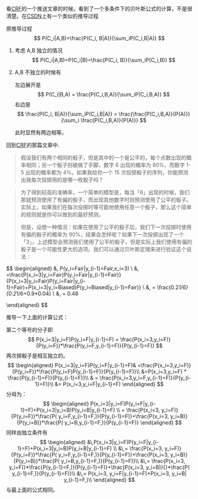 看[CRF](https://mp.weixin.qq.com/s?__biz=MzA3MzI4MjgzMw==&mid=2650742297&idx=3&sn=7c0fa6f3468f3813e309d0bb274be849&chksm=871ada67b06d53711a2f9142b7fa39ab5e060298ce90233f78cee6c4d7ffca3f34fb540b288a#rd)的一个推送文章的时候，看到了一个多条件下的贝叶斯公式的计算，不是很清楚。在[CSDN](https://blog.csdn.net/lucylove3943/article/details/46474877)上有一个类似的推导过程

原推导过程
$$
P(C_i|A,B)=\frac{P(C_i, B|A)}{\sum_iP(C_i,B|A)}
$$

1. 考虑 A,B 独立的情况
   $$
   P(C_i|A,B)=P(C_i|B)=\frac{P(C_i, B)}{\sum_iP(C_i,B)}
   $$
   

2. A,B 不独立的时候有

   左边展开是
   $$
   P(C_i|B,A) = \frac{P(C_i,B,A)}{\sum_iP(C_i,B,A)}
   $$
   右边是
   $$
   \frac{P(C_i, B|A)}{\sum_iP(C_i,B|A)} = \frac{\frac{P(C_i,B,A)}{P(A)}}{\sum_i \frac{P(C_i,B,A)}{P(A)}}
   $$
   

   此时显然有两边相等。 

回到[CRF](https://mp.weixin.qq.com/s?__biz=MzA3MzI4MjgzMw==&mid=2650742297&idx=3&sn=7c0fa6f3468f3813e309d0bb274be849&chksm=871ada67b06d53711a2f9142b7fa39ab5e060298ce90233f78cee6c4d7ffca3f34fb540b288a#rd)的那篇文章中.

> 假设我们有两个相同的骰子，但是其中的一个是公平的，每个点数出现的概率相同；另一个骰子则被做了手脚，数字 6 出现的概率为 80%，而数字 1-5 出现的概率都为 4%。如果我给你一个 15 次投掷骰子的序列，你能预测出我每次投掷用的是哪一枚骰子吗？ 

> 为了得到较高的准确率，一个简单的模型是，每当「6」出现的时候，我们那就预测使用了有偏的骰子，而出现其他数字时则预测使用了公平的骰子。实际上，如果我们在每次投掷时等可能地使用任意一个骰子，那么这个简单的规则就是你可以做到的最好预测。
>
> 但是，设想一种情况：如果在使用了公平的骰子后，我们下一次投掷时使用有偏的骰子的概率为 90%，结果会怎样呢？如果下一次投掷出现了一个「3」，上述模型会预测我们使用了公平的骰子，但是实际上我们使用有偏的骰子是一个可能性更大的选项。我们可以通过贝叶斯定理来进行验证这个说法：

$$
\begin{aligned}
&\, P(y_i=Fair|y_{i-1}=Fair,x_i=3)   \\
&\, =\frac{P(x_i=3|y_i=Fair)P(y_i=Fair|y_{i-1}=Fair)}{P(x_i=3|y_i=Fair)P(y_i=Fair|y_{i-1}=Fair)+P(x_i=3|y_i=Biased)P(y_i=Biased|y_{i-1}=Fair)} \\
&\, = \frac{0.2*1/6}{0.2*1/6+0.9*0.04} \\
&\, = 0.48

\end{aligned}
$$

推导一下上面的计算公式：

第二个等号的分子即
$$
P(x_i=3|y_i=F)P(y_i=F|y_{i-1}=F) = \frac{P(x_i=3,y_i=F)}{P(y_i=F)}*\frac{P(y_i=F,y_{i-1}=F)}{P(y_{i-1}=F)}
$$
两次掷骰子是相互独立的。
$$
\begin{aligned}
P(x_i=3|y_i=F)P(y_i=F|y_{i-1}=F)& =\frac{P(x_i=3,y_i=F)}{P(y_i=F)}*\frac{P(y_i=F)P(y_{i-1}=F)}{P(y_{i-1}=F)}\\
&=P(x_i=3,y_i=F) * \frac{P(y_{i-1}=F)}{P(y_{i-1}=F)}\\
& = \frac{P(x_i=3,y_i=F,y_{i-1}=F)}{P(y_{i-1}=F)}\\
&= P(x_i=3,y_i=F|y_{i-1}=F)
\end{aligned}
$$
分母为：
$$
\begin{aligned}
P(x_i=3|y_i=F)P(y_i=F|y_{i-1}=F)+P(x_i=3|y_i=B)P(y_i=B|y_{i-1}=F) \\
= \frac{P(x_i=3, y_i=F)}{P(y_i=F)}*\frac{P( y_i=F,y_{i-1}=F,)}{P(y_{i-1}=F)}+\frac{P(x_i=3, y_i=B)}{P(y_i=B)}*\frac{P( y_i=B,y_{i-1}=F,)}{P(y_{i-1}=F)}
\end{aligned}
$$
同样由独立条件有
$$
\begin{aligned}
&\,P(x_i=3|y_i=F)P(y_i=F|y_{i-1}=F)+P(x_i=3|y_i=B)P(y_i=B|y_{i-1}=F) \\
&\,= \frac{P(x_i=3, y_i=F)}{P(y_i=F)}*\frac{P( y_i=F,y_{i-1}=F,)}{P(y_{i-1}=F)}+\frac{P(x_i=3, y_i=B)}{P(y_i=B)}*\frac{P( y_i=B,y_{i-1}=F,)}{P(y_{i-1}=F)}\\
&\,= \frac{P(x_i=3, y_i=F)}*\frac{P(y_{i-1}=F,)}{P(y_{i-1}=F)}+\frac{P(x_i=3, y_i=B)}{}*\frac{P( y_{i-1}=F,)}{P(y_{i-1}=F)}\\
&\,= P(x_i=3, y_i=F|y_{i-1}=F)+P(x_i=3, y_i=B| y_{i-1}=F,)\\
\end{aligned}
$$
与最上面的公式相同。